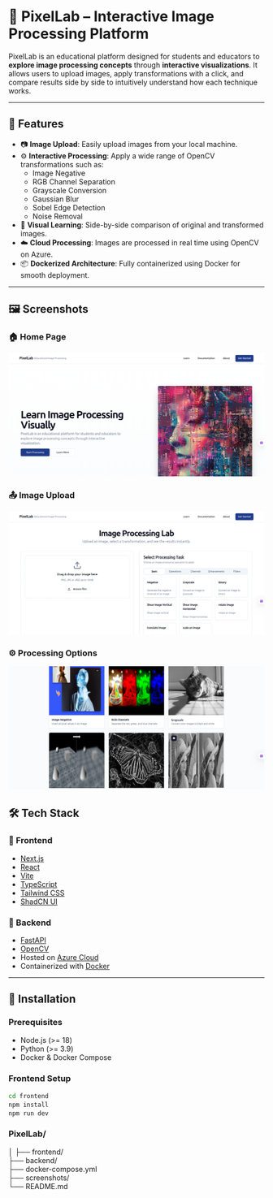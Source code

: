# 🎨 PixelLab – Interactive Image Processing Platform

PixelLab is an educational platform designed for students and educators to **explore image processing concepts** through **interactive visualizations**. It allows users to upload images, apply transformations with a click, and compare results side by side to intuitively understand how each technique works.

---

## 🚀 Features

- 📷 **Image Upload**: Easily upload images from your local machine.
- ⚙️ **Interactive Processing**: Apply a wide range of OpenCV transformations such as:
  - Image Negative
  - RGB Channel Separation
  - Grayscale Conversion
  - Gaussian Blur
  - Sobel Edge Detection
  - Noise Removal
- 🧠 **Visual Learning**: Side-by-side comparison of original and transformed images.
- ☁️ **Cloud Processing**: Images are processed in real time using OpenCV on Azure.
- 📦 **Dockerized Architecture**: Fully containerized using Docker for smooth deployment.

---

## 🖼️ Screenshots

### 🏠 Home Page  
![Home Page](screenshots/home.png)

### 📤 Image Upload  
![Upload](screenshots/upload.png)

### ⚙️ Processing Options  
![Processing](screenshots/processing.png)


## 🛠️ Tech Stack

### 🔧 Frontend

- [Next.js](https://nextjs.org/)
- [React](https://reactjs.org/)
- [Vite](https://vitejs.dev/)
- [TypeScript](https://www.typescriptlang.org/)
- [Tailwind CSS](https://tailwindcss.com/)
- [ShadCN UI](https://ui.shadcn.com/)

### 🔩 Backend

- [FastAPI](https://fastapi.tiangolo.com/)
- [OpenCV](https://opencv.org/)
- Hosted on [Azure Cloud](https://azure.microsoft.com/)
- Containerized with [Docker](https://www.docker.com/)

---

## 🧰 Installation

### Prerequisites

- Node.js (>= 18)
- Python (>= 3.9)
- Docker & Docker Compose

### Frontend Setup

```bash
cd frontend
npm install
npm run dev

``` 
### PixelLab/
│
├── frontend/            
├── backend/             
├── docker-compose.yml   
├── screenshots/         
└── README.md
